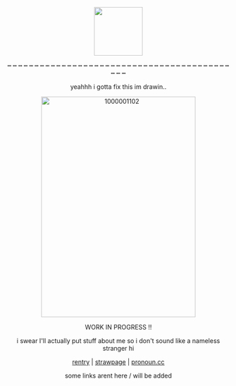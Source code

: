 <p align="center">
  <img width="110" src="https://komarev.com/ghpvc/?username=pixelbrickz&color=eca113&label=hopus_!!">
</p>
<p align="center">
┅ ┅ ┅ ┅ ┅ ┅ ┅ ┅ ┅ ┅ ┅ ┅ ┅ ┅ ┅ ┅ ┅ ┅ ┅ ┅ ┅ ┅ ┅ ┅ ┅ ┅ ┅ ┅ ┅ ┅ ┅ ┅ ┅ ┅ ┅ ┅ ┅ ┅ ┅ ┅ ┅ ┅ ┅ ┅ 
</p>
<p align="center">
  yeahhh i gotta fix this im drawin..
  </p>

  
<p align="center">
<img width="350" height="500" alt="1000001102" src="https://github.com/user-attachments/assets/67a24a7d-0c7f-43e6-9222-3a435d946929" />
</p>




<p align="center">
WORK IN PROGRESS !!
</p>
<p align="center">
i swear I'll actually put stuff about me so i don't sound like a nameless stranger hi
</p>

<div align="center">
  
  [rentry](https://rentry.co/BAR3DFANGS) | [strawpage]() | [pronoun.cc]()

  some links arent here / will be added 
